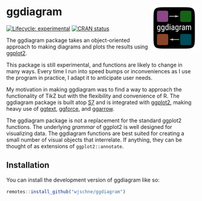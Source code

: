 
# ggdiagram <a href="https://wjschne.github.io/ggdiagram/"><img src="man/figures/logo.png" align="right" height="120" alt="ggdiagram website" /></a>


<!-- badges: start -->
[![Lifecycle: experimental](https://img.shields.io/badge/lifecycle-experimental-orange.svg)](https://lifecycle.r-lib.org/articles/stages.html#experimental)
[![CRAN status](https://www.r-pkg.org/badges/version/ggdiagram)](https://CRAN.R-project.org/package=ggdiagram)
<!-- badges: end -->

The ggdiagram package takes an object-oriented approach to making diagrams and plots the results using [ggplot2](https://ggplot2.tidyverse.org/).

This package is still experimental, and functions are likely to change in many ways. Every time I run into speed bumps or inconveniences as I use the program in practice, I adapt it to anticipate user needs.

My motivation in making ggdiagram was to find a way to approach the functionality of TikZ but with the flexibility and convenience of R. The ggdiagram package is built atop [S7](https://rconsortium.github.io/S7/) and is integrated with [ggplot2](https://ggplot2.tidyverse.org/), making heavy use of [ggtext](https://wilkelab.org/ggtext/), [ggforce](https://ggforce.data-imaginist.com/), and [ggarrow](https://teunbrand.github.io/ggarrow/).

The ggdiagram package is not a replacement for the standard ggplot2 functions. The underlying *grammar* of ggplot2 is well designed for visualizing data. The ggdiagram functions are best suited for creating a small number of visual objects that interrelate. If anything, they can be thought of as extensions of `ggplot2::annotate`.

## Installation

You can install the development version of ggdiagram like so:

``` r
remotes::install_github("wjschne/ggdiagram")
```


